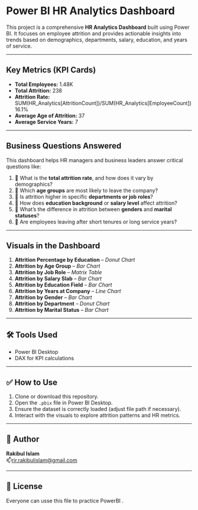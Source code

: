 # Power BI HR Analytics Dashboard

This project is a comprehensive **HR Analytics Dashboard** built using Power BI. It focuses on employee attrition and provides actionable insights into trends based on demographics, departments, salary, education, and years of service.

---

## Key Metrics (KPI Cards)

-  **Total Employees:** 1.48K  
-  **Total Attrition:** 238  
-  **Attrition Rate:** SUM(HR_Analytics[AttritionCount])/SUM(HR_Analytics[EmployeeCount]) 16.1%  
-  **Average Age of Attrition:** 37  
-  **Average Service Years:** 7

---

## Business Questions Answered

This dashboard helps HR managers and business leaders answer critical questions like:

1. 📌 What is the **total attrition rate**, and how does it vary by demographics?
2. 📌 Which **age groups** are most likely to leave the company?
3. 📌 Is attrition higher in specific **departments or job roles**?
4. 📌 How does **education background** or **salary level** affect attrition?
5. 📌 What’s the difference in attrition between **genders** and **marital statuses**?
6. 📌 Are employees leaving after short tenures or long service years?

---

## Visuals in the Dashboard

1.  **Attrition Percentage by Education** – *Donut Chart*
2.  **Attrition by Age Group** – *Bar Chart*
3.  **Attrition by Job Role** – *Matrix Table*
4.  **Attrition by Salary Slab** – *Bar Chart*
5.  **Attrition by Education Field** – *Bar Chart*
6.  **Attrition by Years at Company** – *Line Chart*
7.  **Attrition by Gender** – *Bar Chart*
8.  **Attrition by Department** – *Donut Chart*
9.  **Attrition by Marital Status** – *Bar Chart*

---

## 🛠️ Tools Used

- Power BI Desktop
- DAX for KPI calculations

---

## ✅ How to Use

1. Clone or download this repository.
2. Open the `.pbix` file in Power BI Desktop.
3. Ensure the dataset is correctly loaded (adjust file path if necessary).
4. Interact with the visuals to explore attrition patterns and HR metrics.

---

## 👤 Author

**Rakibul Islam**  
📫rir.rakibulislam@gmail.com

---

## 📎 License
Everyone can usse this file to practice PowerBI .


